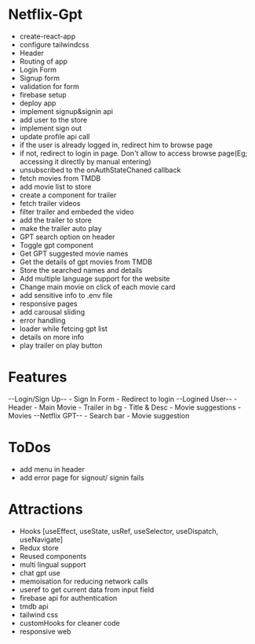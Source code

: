 # Netflix-Gpt
- create-react-app
- configure tailwindcss
- Header
- Routing of app
- Login Form
- Signup form
- validation for form
- firebase setup
- deploy app
- implement signup&signin api
- add user to the store
- implement sign out
- update profile api call
- if the user is already logged in, redirect him to browse page
- if not, redirect to login in page. Don't allow to access browse page(Eg; accessing it directly by manual entering)
- unsubscribed to the onAuthStateChaned callback
- fetch movies from TMDB
- add movie list to store
- create a component for trailer
- fetch trailer videos
- filter trailer and embeded the video
- add the trailer to store
- make the trailer auto play
- GPT search option on header
- Toggle gpt component
- Get GPT suggested movie names
- Get the details of gpt movies from TMDB
- Store the searched names and details
- Add multiple language support for the website
- Change main movie on click of each movie card
- add sensitive info to .env file
- responsive pages
- add carousal sliding
- error handling
- loader while fetcing gpt list
- details on more info
- play trailer on play button

# Features
--Login/Sign Up--
    - Sign In Form
    - Redirect to login
--Logined User--
    - Header
    - Main Movie
        - Trailer in bg
        - Title & Desc
    - Movie suggestions
        - Movies
--Netflix GPT--
    - Search bar
    - Movie suggestion


# ToDos
- add menu in header
- add error page for signout/ signin fails

# Attractions
- Hooks [useEffect, useState, usRef, useSelector, useDispatch, useNavigate]
- Redux store
- Reused components
- multi lingual support
- chat gpt use
- memoisation for reducing network calls
- useref to get current data from input field
- firebase api for authentication
- tmdb api
- tailwind css
- customHooks for cleaner code
- responsive web